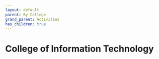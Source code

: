 ```yaml
---
layout: default
parent: By College
grand_parent: Activities
has_children: true
---
```

# College of Information Technology